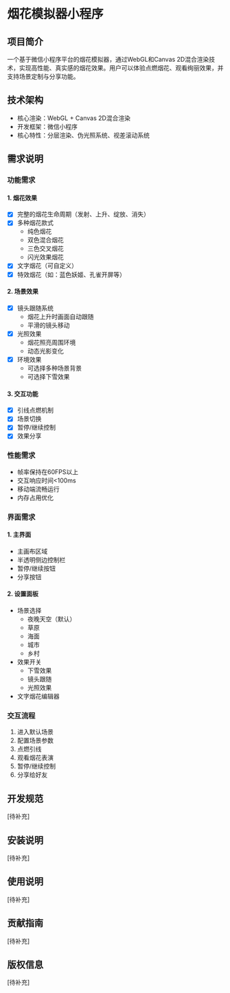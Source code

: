 # 烟花模拟器小程序

## 项目简介
一个基于微信小程序平台的烟花模拟器，通过WebGL和Canvas 2D混合渲染技术，实现高性能、真实感的烟花效果。用户可以体验点燃烟花、观看绚丽效果，并支持场景定制与分享功能。

## 技术架构
- 核心渲染：WebGL + Canvas 2D混合渲染
- 开发框架：微信小程序
- 核心特性：分层渲染、伪光照系统、视差滚动系统

## 需求说明

### 功能需求

#### 1. 烟花效果
- [x] 完整的烟花生命周期（发射、上升、绽放、消失）
- [x] 多种烟花款式
  - 纯色烟花
  - 双色混合烟花
  - 三色交叉烟花
  - 闪光效果烟花
- [x] 文字烟花（可自定义）
- [x] 特效烟花（如：蓝色妖姬、孔雀开屏等）

#### 2. 场景效果
- [x] 镜头跟随系统
  - 烟花上升时画面自动跟随
  - 平滑的镜头移动
- [x] 光照效果
  - 烟花照亮周围环境
  - 动态光影变化
- [x] 环境效果
  - 可选择多种场景背景
  - 可选择下雪效果

#### 3. 交互功能
- [x] 引线点燃机制
- [x] 场景切换
- [x] 暂停/继续控制
- [x] 效果分享

### 性能需求
- 帧率保持在60FPS以上
- 交互响应时间<100ms
- 移动端流畅运行
- 内存占用优化

### 界面需求

#### 1. 主界面
- 主画布区域
- 半透明侧边控制栏
- 暂停/继续按钮
- 分享按钮

#### 2. 设置面板
- 场景选择
  - 夜晚天空（默认）
  - 草原
  - 海面
  - 城市
  - 乡村
- 效果开关
  - 下雪效果
  - 镜头跟随
  - 光照效果
- 文字烟花编辑器

### 交互流程
1. 进入默认场景
2. 配置场景参数
3. 点燃引线
4. 观看烟花表演
5. 暂停/继续控制
6. 分享给好友

## 开发规范
[待补充]

## 安装说明
[待补充]

## 使用说明
[待补充]

## 贡献指南
[待补充]

## 版权信息
[待补充] 
